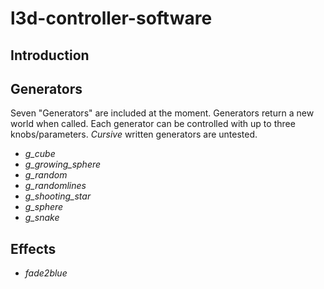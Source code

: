 # l3d-controller-software

## Introduction

## Generators

Seven "Generators" are included at the moment. Generators return a new world when called. Each generator can be controlled with up to three knobs/parameters. *Cursive* written generators are untested.

- *g_cube*
- *g_growing_sphere*
- *g_random*
- *g_randomlines*
- *g_shooting_star*
- *g_sphere*
- *g_snake*

## Effects

- *fade2blue*
